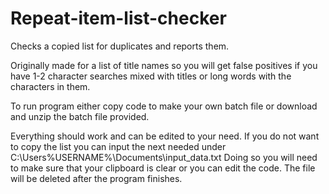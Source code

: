 # Repeat-item-list-checker
Checks a copied list for duplicates and reports them.

Originally made for a list of title names so you will get false positives if you have 1-2 character searches mixed with titles or long words with the characters in them. 

To run program either copy code to make your own batch file or download and unzip the batch file provided.

Everything should work and can be edited to your need. 
If you do not want to copy the list you can input the next needed under C:\Users\%USERNAME%\Documents\input_data.txt
Doing so you will need to make sure that your clipboard is clear or you can edit the code. The file will be deleted after the program finishes. 
